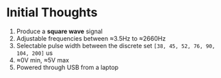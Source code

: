 # Initial Thoughts
1. Produce a **square wave** signal
2. Adjustable frequencies between ≈3.5Hz to ≈2660Hz
3. Selectable pulse width between the discrete set `[38, 45, 52, 76, 90, 104, 200]` us
4. ≈0V min, ≈5V max
5. Powered through USB from a laptop